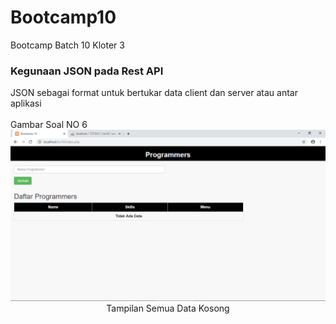 # Bootcamp10
Bootcamp Batch 10 Kloter 3
<br>
<h3>Kegunaan JSON pada Rest API</h3>
JSON sebagai format untuk bertukar data client dan server atau antar aplikasi<br>
<br>
Gambar Soal NO 6
<center><img src="https://github.com/dikri3115/Bootcamp10/blob/master/1.PNG"><br>Tampilan Semua Data Kosong</center>
